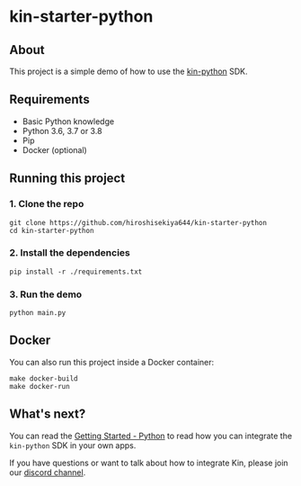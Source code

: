 # kin-starter-python

## About

This project is a simple demo of how to use the [kin-python](https://github.com/kinecosystem/kin-python) SDK.

## Requirements

- Basic Python knowledge
- Python 3.6, 3.7 or 3.8
- Pip
- Docker (optional)

## Running this project

### 1. Clone the repo

```shell
git clone https://github.com/hiroshisekiya644/kin-starter-python
cd kin-starter-python
```

### 2. Install the dependencies

```shell
pip install -r ./requirements.txt
```

### 3. Run the demo

```shell
python main.py
```

## Docker

You can also run this project inside a Docker container:

```shell
make docker-build
make docker-run
```

## What's next?

You can read the [Getting Started - Python](https://kintegrate.dev/tutorials/getting-started-python-sdk) to read how you can integrate the `kin-python` SDK in your own apps.

If you have questions or want to talk about how to integrate Kin, please join our [discord channel](https://discord.gg/kdRyUNmHDn).
